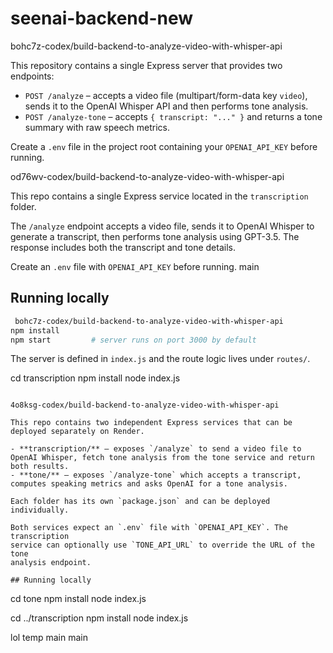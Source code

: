 # seenai-backend-new
bohc7z-codex/build-backend-to-analyze-video-with-whisper-api

This repository contains a single Express server that provides two endpoints:

- `POST /analyze` – accepts a video file (multipart/form-data key `video`), sends it to the OpenAI Whisper API and then performs tone analysis.
- `POST /analyze-tone` – accepts `{ transcript: "..." }` and returns a tone summary with raw speech metrics.

Create a `.env` file in the project root containing your `OPENAI_API_KEY` before running.

od76wv-codex/build-backend-to-analyze-video-with-whisper-api

This repo contains a single Express service located in the `transcription` folder.

The `/analyze` endpoint accepts a video file, sends it to OpenAI Whisper to generate a transcript, then performs tone analysis using GPT-3.5. The response includes both the transcript and tone details.

Create an `.env` file with `OPENAI_API_KEY` before running.
main

## Running locally

```bash
 bohc7z-codex/build-backend-to-analyze-video-with-whisper-api
npm install
npm start         # server runs on port 3000 by default
```

The server is defined in `index.js` and the route logic lives under `routes/`.

cd transcription
npm install
node index.js
```

4o8ksg-codex/build-backend-to-analyze-video-with-whisper-api

This repo contains two independent Express services that can be deployed separately on Render.

- **transcription/** – exposes `/analyze` to send a video file to OpenAI Whisper, fetch tone analysis from the tone service and return both results.
- **tone/** – exposes `/analyze-tone` which accepts a transcript, computes speaking metrics and asks OpenAI for a tone analysis.

Each folder has its own `package.json` and can be deployed individually.

Both services expect an `.env` file with `OPENAI_API_KEY`. The transcription
service can optionally use `TONE_API_URL` to override the URL of the tone
analysis endpoint.

## Running locally

```
cd tone
npm install
node index.js

cd ../transcription
npm install
node index.js

lol
 temp
main
 main
